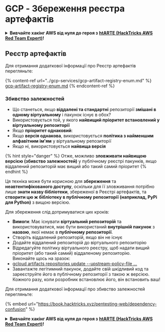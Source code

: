 # GCP - Збереження реєстра артефактів

<details>

<summary><strong>Вивчайте хакінг AWS від нуля до героя з</strong> <a href="https://training.hacktricks.xyz/courses/arte"><strong>htARTE (HackTricks AWS Red Team Expert)</strong></a><strong>!</strong></summary>

Інші способи підтримки HackTricks:

* Якщо ви хочете побачити **рекламу вашої компанії на HackTricks** або **завантажити HackTricks у форматі PDF**, перевірте [**ПЛАНИ ПІДПИСКИ**](https://github.com/sponsors/carlospolop)!
* Отримайте [**офіційний PEASS & HackTricks мерч**](https://peass.creator-spring.com)
* Відкрийте для себе [**Сім'ю PEASS**](https://opensea.io/collection/the-peass-family), нашу колекцію ексклюзивних [**NFT**](https://opensea.io/collection/the-peass-family)
* **Приєднуйтесь до** 💬 [**групи Discord**](https://discord.gg/hRep4RUj7f) або [**групи telegram**](https://t.me/peass) або **слідкуйте** за нами на **Twitter** 🐦 [**@hacktricks_live**](https://twitter.com/hacktricks_live)**.**
* **Поділіться своїми хакерськими трюками, надсилайте PR до** [**HackTricks**](https://github.com/carlospolop/hacktricks) та [**HackTricks Cloud**](https://github.com/carlospolop/hacktricks-cloud) репозиторіїв GitHub.

</details>

## Реєстр артефактів

Для отримання додаткової інформації про Реєстр артефактів перегляньте:

{% content-ref url="../gcp-services/gcp-artifact-registry-enum.md" %}
[gcp-artifact-registry-enum.md](../gcp-services/gcp-artifact-registry-enum.md)
{% endcontent-ref %}

### Збивство залежностей

* Що станеться, якщо **віддалені та стандартні** репозиторії **змішані в одному віртуальному** і пакунок існує в обох?
* Використовується той, у якого **найвищий пріоритет встановлений у віртуальному репозиторії**
* Якщо **пріоритет однаковий**:
* Якщо **версія однакова**, використовується **політика з найменшим алфавітним ім'ям** у віртуальному репозиторії
* Якщо ні, використовується **найвища версія**

{% hint style="danger" %}
Отже, можливо **зловживати найвищою версією (збивство залежностей)** у публічному реєстрі пакунків, якщо віддалений репозиторій має вищий або такий самий пріоритет
{% endhint %}

Ця техніка може бути корисною для **збереження** та **неавтентифікованого доступу**, оскільки для її зловживання потрібно лише **знати назву бібліотеки**, збереженої в Реєстрі артефактів, та **створити цю ж бібліотеку в публічному репозиторії (наприклад, PyPi для Python)** з вищою версією.

Для збереження слід дотримуватися цих кроків:

* **Вимоги**: Має існувати **віртуальний репозиторій** та використовуватися, має бути використаний **внутрішній пакунок** з **назвою**, якої немає в **публічному репозиторії**.
* Створіть віддалений репозиторій, якщо він не існує
* Додайте віддалений репозиторій до віртуального репозиторію
* Відредагуйте політику віртуального реєстру, щоб надати вищий пріоритет (або такий самий) віддаленому репозиторію.\
Виконайте щось на зразок:
* [gcloud artifacts repositories update --upstream-policy-file ...](https://cloud.google.com/sdk/gcloud/reference/artifacts/repositories/update#--upstream-policy-file)
* Завантажте легітимний пакунок, додайте свій шкідливий код та зареєструйте його в публічному репозиторії з такою ж версією. Кожного разу, коли розробник встановлює його, він встановить ваш!

Для отримання додаткової інформації про збивство залежностей перегляньте:

{% embed url="https://book.hacktricks.xyz/pentesting-web/dependency-confusion" %}

<details>

<summary><strong>Вивчайте хакінг AWS від нуля до героя з</strong> <a href="https://training.hacktricks.xyz/courses/arte"><strong>htARTE (HackTricks AWS Red Team Expert)</strong></a><strong>!</strong></summary>

Інші способи підтримки HackTricks:

* Якщо ви хочете побачити **рекламу вашої компанії на HackTricks** або **завантажити HackTricks у форматі PDF**, перевірте [**ПЛАНИ ПІДПИСКИ**](https://github.com/sponsors/carlospolop)!
* Отримайте [**офіційний PEASS & HackTricks мерч**](https://peass.creator-spring.com)
* Відкрийте для себе [**Сім'ю PEASS**](https://opensea.io/collection/the-peass-family), нашу колекцію ексклюзивних [**NFT**](https://opensea.io/collection/the-peass-family)
* **Приєднуйтесь до** 💬 [**групи Discord**](https://discord.gg/hRep4RUj7f) або [**групи telegram**](https://t.me/peass) або **слідкуйте** за нами на **Twitter** 🐦 [**@hacktricks_live**](https://twitter.com/hacktricks_live)**.**
* **Поділіться своїми хакерськими трюками, надсилайте PR до** [**HackTricks**](https://github.com/carlospolop/hacktricks) та [**HackTricks Cloud**](https://github.com/carlospolop/hacktricks-cloud) репозиторіїв GitHub.

</details>
